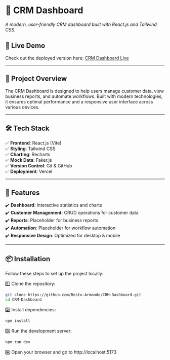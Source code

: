 # 📌 CRM Dashboard

_A modern, user-friendly CRM dashboard built with React.js and Tailwind CSS._

## 🚀 Live Demo

Check out the deployed version here: [CRM Dashboard Live](https://your-vercel-app-url.vercel.app)

---

## 🎯 Project Overview

The CRM Dashboard is designed to help users manage customer data, view business reports, and automate workflows. Built with modern technologies, it ensures optimal performance and a responsive user interface across various devices.

---

## 🛠️ Tech Stack

✅ **Frontend**: React.js (Vite)  
✅ **Styling**: Tailwind CSS  
✅ **Charting**: Recharts  
✅ **Mock Data**: Faker.js  
✅ **Version Control**: Git & GitHub  
✅ **Deployment**: Vercel

---

## 🚀 Features

✔️ **Dashboard**: Interactive statistics and charts  
✔️ **Customer Management**: CRUD operations for customer data  
✔️ **Reports**: Placeholder for business reports  
✔️ **Automation**: Placeholder for workflow automation  
✔️ **Responsive Design**: Optimized for desktop & mobile

---

## 📦 Installation

Follow these steps to set up the project locally:

1️⃣ Clone the repository:

```bash
git clone https://github.com/Restu-Armando/CRM-Dashboard.git
cd CRM-Dashboard
```

2️⃣ Install dependencies:

```bash
npm install
```

3️⃣ Run the development server:

```bash
npm run dev
```

4️⃣ Open your browser and go to http://localhost:5173
